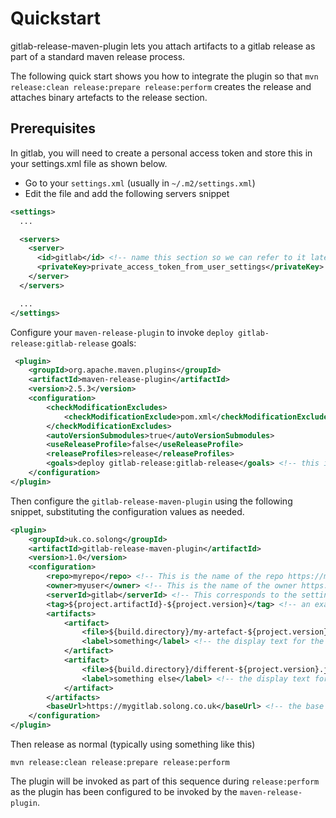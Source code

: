# Quickstart

gitlab-release-maven-plugin lets you attach artifacts to a gitlab release as part of a standard maven release process.

The following quick start shows you how to integrate the plugin so that `mvn release:clean release:prepare release:perform` creates the release and attaches binary artefacts to the release section.

## Prerequisites
In gitlab, you will need to create a personal access token and store this in your settings.xml file as shown below.

 - Go to your `settings.xml` (usually in `~/.m2/settings.xml`)
 - Edit the file and add the following servers snippet

```xml
<settings>
  ...

  <servers>
    <server>
      <id>gitlab</id> <!-- name this section so we can refer to it later -->
      <privateKey>private_access_token_from_user_settings</privateKey>  <!-- personal access token, (not your password!) -->
    </server>
  </servers>

  ...
</settings>
```

Configure your `maven-release-plugin` to invoke `deploy gitlab-release:gitlab-release` goals:

```xml
 <plugin>
    <groupId>org.apache.maven.plugins</groupId>
    <artifactId>maven-release-plugin</artifactId>
    <version>2.5.3</version>
    <configuration>
        <checkModificationExcludes>
            <checkModificationExclude>pom.xml</checkModificationExclude>
        </checkModificationExcludes>
        <autoVersionSubmodules>true</autoVersionSubmodules>
        <useReleaseProfile>false</useReleaseProfile>
        <releaseProfiles>release</releaseProfiles>
        <goals>deploy gitlab-release:gitlab-release</goals> <!-- this is the important bit if you want to invoke gitlab-release plugin during mvn release:perform -->
    </configuration>
</plugin>
```

Then configure the `gitlab-release-maven-plugin` using the following snippet, substituting the configuration values as needed.

```xml
<plugin>
    <groupId>uk.co.solong</groupId>
    <artifactId>gitlab-release-maven-plugin</artifactId>
    <version>1.0</version>
    <configuration>
        <repo>myrepo</repo> <!-- This is the name of the repo https://mygitlab.solong.co.uk/myuser/myrepo -->
        <owner>myuser</owner> <!-- This is the name of the owner https://mygitlab.solong.co.uk/myuser/myrepo -->
        <serverId>gitlab</serverId> <!-- This corresponds to the settings.xml id (see above for a settings.xml snippet)-->
        <tag>${project.artifactId}-${project.version}</tag> <!-- an example tag format -->
        <artifacts>
            <artifact>
                <file>${build.directory}/my-artefact-${project.version}.jar</file>  <!-- the artifact to attach -->
                <label>something</label> <!-- the display text for the link -->
            </artifact>
            <artifact>
                <file>${build.directory}/different-${project.version}.jar</file>  <!-- another artifact to attach -->
                <label>something else</label> <!-- the display text for the link -->
            </artifact>
        </artifacts>
        <baseUrl>https://mygitlab.solong.co.uk</baseUrl> <!-- the base url of your gitlab instance -->
    </configuration>
</plugin>
```

Then release as normal (typically using something like this)

```
mvn release:clean release:prepare release:perform
```

The plugin will be invoked as part of this sequence during `release:perform` as the plugin has been configured to be invoked by the `maven-release-plugin`.


